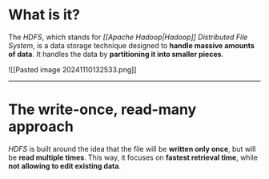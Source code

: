 # What is it?

The *HDFS*, which stands for *[[Apache Hadoop|Hadoop]] Distributed File System*, is a data storage technique designed to **handle massive amounts of data**. It handles the data by **partitioning it into smaller pieces**.

![[Pasted image 20241110132533.png]]
___
# The write-once, read-many approach

*HDFS* is built around the idea that the file will be **written only once**, but will be **read multiple times**. This way, it focuses on **fastest retrieval time**, while **not allowing to edit existing data**.

